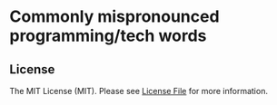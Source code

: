 # Commonly mispronounced programming/tech words


## License

The MIT License (MIT). Please see [License File](LICENSE.md) for more information.
